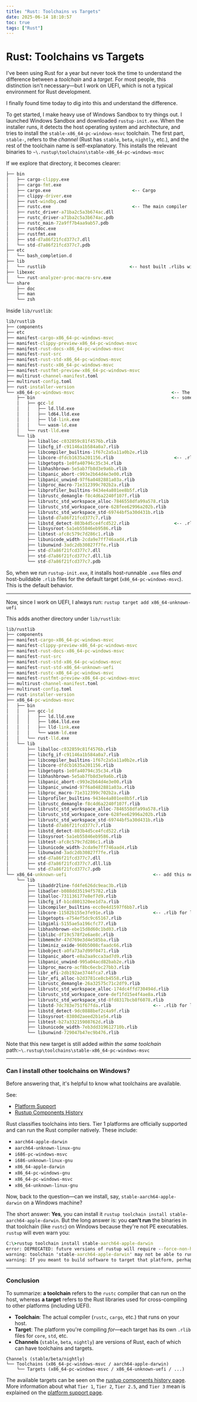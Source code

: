 ```yaml
---
title: "Rust: Toolchains vs Targets"
date: 2025-06-14 18:10:57
toc: true
tags: ["Rust"]
---
```


# Rust: Toolchains vs Targets

I've been using Rust for a year but never took the time to understand the
difference between a *toolchain* and a *target*. For most people, this
distinction isn't necessary—but I work on UEFI, which is not a typical
environment for Rust development.

I finally found time today to dig into this and understand the difference.

To get started, I make heavy use of Windows Sandbox to try things out. I
launched Windows Sandbox and downloaded `rustup-init.exe`. When the installer
runs, it detects the host operating system and architecture, and tries to
install the `stable-x86_64-pc-windows-msvc` toolchain. The first part,
`stable-`, refers to the *channel* (Rust has `stable`, `beta`, `nightly`, etc.),
and the rest of the toolchain name is self-explanatory. This installs the
relevant binaries to `~\.rustup\toolchains\stable-x86_64-pc-windows-msvc`

If we explore that directory, it becomes clearer:

```cmd
├── bin
│   ├── cargo-clippy.exe
│   ├── cargo-fmt.exe
│   ├── cargo.exe                               <-- Cargo
│   ├── clippy-driver.exe
│   ├── rust-windbg.cmd
│   ├── rustc.exe                               <-- The main compiler
│   ├── rustc_driver-a71ba2c5a3b674ac.dll
│   ├── rustc_driver-a71ba2c5a3b674ac.pdb
│   ├── rustc_main-72a9ff7b4aa9ab57.pdb
│   ├── rustdoc.exe
│   ├── rustfmt.exe
│   ├── std-d7a86f21fcd377c7.dll
│   └── std-d7a86f21fcd377c7.pdb
├── etc
│   └── bash_completion.d
├── lib
│   └── rustlib                                <-- host built .rlibs will go here
├── libexec
│   └── rust-analyzer-proc-macro-srv.exe
└── share
    ├── doc
    ├── man
    └── zsh
```
Inside `lib/rustlib`:

```cmd
lib/rustlib
├── components
├── etc
├── manifest-cargo-x86_64-pc-windows-msvc
├── manifest-clippy-preview-x86_64-pc-windows-msvc
├── manifest-rust-docs-x86_64-pc-windows-msvc
├── manifest-rust-src
├── manifest-rust-std-x86_64-pc-windows-msvc
├── manifest-rustc-x86_64-pc-windows-msvc
├── manifest-rustfmt-preview-x86_64-pc-windows-msvc
├── multirust-channel-manifest.toml
├── multirust-config.toml
├── rust-installer-version
└── x86_64-pc-windows-msvc                                     <-- The actual host target
    ├── bin                                                    <-- some more tools
    │   ├── gcc-ld
    │   │   ├── ld.lld.exe
    │   │   ├── ld64.lld.exe
    │   │   ├── lld-link.exe
    │   │   └── wasm-ld.exe
    │   └── rust-lld.exe
    └── lib
        ├── liballoc-c032859c81f4576b.rlib
        ├── libcfg_if-c91146a1b584a0a7.rlib
        ├── libcompiler_builtins-1f67c2a5a11a0b2e.rlib
        ├── libcore-dfdcb1635a201156.rlib                       <-- .rlib for lib core
        ├── libgetopts-1e0fa40794c35c34.rlib
        ├── libhashbrown-5e5ab7fb8d3e9a6b.rlib
        ├── libpanic_abort-c993e2b64d4e3e00.rlib
        ├── libpanic_unwind-97f6a0482881a03a.rlib
        ├── libproc_macro-71e312399c702b2a.rlib
        ├── libprofiler_builtins-9434e4a801ee8b5f.rlib
        ├── librustc_demangle-f8c4d6a2240f107f.rlib
        ├── librustc_std_workspace_alloc-7846558dfa99a578.rlib
        ├── librustc_std_workspace_core-628fee62996a202b.rlib
        ├── librustc_std_workspace_std-69744bf5a30d431b.rlib
        ├── libstd-d7a86f21fcd377c7.rlib
        ├── libstd_detect-803b4d5ce4fcd522.rlib                 <-- .rlib for lib std
        ├── libsysroot-5a1eb55846eb9586.rlib
        ├── libtest-afc8c579c7d286c1.rlib
        ├── libunicode_width-2cda9e7ff746aad4.rlib
        ├── libunwind-3adc2db30827f7fe.rlib
        ├── std-d7a86f21fcd377c7.dll
        ├── std-d7a86f21fcd377c7.dll.lib
        └── std-d7a86f21fcd377c7.pdb
```

So, when we run `rustup-init.exe`, it installs host-runnable `.exe` files *and*
host-buildable `.rlib` files for the default target (`x86_64-pc-windows-msvc`).
This is the default behavior.

---

Now, since I work on UEFI, I always run: `rustup target add x86_64-unknown-uefi`

This adds another directory under `lib/rustlib`:

```cmd
lib/rustlib
├── components
├── manifest-cargo-x86_64-pc-windows-msvc
├── manifest-clippy-preview-x86_64-pc-windows-msvc
├── manifest-rust-docs-x86_64-pc-windows-msvc
├── manifest-rust-src
├── manifest-rust-std-x86_64-pc-windows-msvc
├── manifest-rust-std-x86_64-unknown-uefi
├── manifest-rustc-x86_64-pc-windows-msvc
├── manifest-rustfmt-preview-x86_64-pc-windows-msvc
├── multirust-channel-manifest.toml
├── multirust-config.toml
├── rust-installer-version
├── x86_64-pc-windows-msvc
│   ├── bin
│   │   ├── gcc-ld
│   │   │   ├── ld.lld.exe
│   │   │   ├── ld64.lld.exe
│   │   │   ├── lld-link.exe
│   │   │   └── wasm-ld.exe
│   │   └── rust-lld.exe
│   └── lib
│       ├── liballoc-c032859c81f4576b.rlib
│       ├── libcfg_if-c91146a1b584a0a7.rlib
│       ├── libcompiler_builtins-1f67c2a5a11a0b2e.rlib
│       ├── libcore-dfdcb1635a201156.rlib
│       ├── libgetopts-1e0fa40794c35c34.rlib
│       ├── libhashbrown-5e5ab7fb8d3e9a6b.rlib
│       ├── libpanic_abort-c993e2b64d4e3e00.rlib
│       ├── libpanic_unwind-97f6a0482881a03a.rlib
│       ├── libproc_macro-71e312399c702b2a.rlib
│       ├── libprofiler_builtins-9434e4a801ee8b5f.rlib
│       ├── librustc_demangle-f8c4d6a2240f107f.rlib
│       ├── librustc_std_workspace_alloc-7846558dfa99a578.rlib
│       ├── librustc_std_workspace_core-628fee62996a202b.rlib
│       ├── librustc_std_workspace_std-69744bf5a30d431b.rlib
│       ├── libstd-d7a86f21fcd377c7.rlib
│       ├── libstd_detect-803b4d5ce4fcd522.rlib
│       ├── libsysroot-5a1eb55846eb9586.rlib
│       ├── libtest-afc8c579c7d286c1.rlib
│       ├── libunicode_width-2cda9e7ff746aad4.rlib
│       ├── libunwind-3adc2db30827f7fe.rlib
│       ├── std-d7a86f21fcd377c7.dll
│       ├── std-d7a86f21fcd377c7.dll.lib
│       └── std-d7a86f21fcd377c7.pdb
└── x86_64-unknown-uefi                                 <-- add this new target directory
    └── lib
        ├── libaddr2line-fd4fe626dc9eac3b.rlib
        ├── libadler-b088dd35194f5782.rlib
        ├── liballoc-731136177e8ef7d9.rlib
        ├── libcfg_if-b1cd801320ee1d7a.rlib
        ├── libcompiler_builtins-ecc0e4d1597f6bb7.rlib
        ├── libcore-11582b155e3fe91e.rlib               <-- .rlib for lib core for uefi target
        ├── libgetopts-e754ef5dc9c65167.rlib
        ├── libgimli-5155ae5a196cfc77.rlib
        ├── libhashbrown-ebe15d8d60c1bd03.rlib
        ├── liblibc-df19c578f2e6ae8c.rlib
        ├── libmemchr-47d769e3d4e585ba.rlib
        ├── libminiz_oxide-960b5008cfaadc66.rlib
        ├── libobject-a0fa73a7d99f0471.rlib
        ├── libpanic_abort-e8a2aa9cca3ad7d9.rlib
        ├── libpanic_unwind-995a04acd82bab2e.rlib
        ├── libproc_macro-acf8bc6ecbc27bb3.rlib
        ├── libr_efi-2db192ae3744fca7.rlib
        ├── libr_efi_alloc-b2d3781ce8cb4558.rlib
        ├── librustc_demangle-26a32575c71c2df9.rlib
        ├── librustc_std_workspace_alloc-174dc4ffd730494d.rlib
        ├── librustc_std_workspace_core-def1fd15e4f4ae8a.rlib
        ├── librustc_std_workspace_std-8fd8317bcb8f6078.rlib
        ├── libstd-7dc783e751f67fda.rlib                <-- .rlib for lib std for uefi target
        ├── libstd_detect-9dc0888bef2c4a9f.rlib
        ├── libsysroot-8380d2aeed2b1e54.rlib
        ├── libtest-b27a33215908762d.rlib
        ├── libunicode_width-7eb3dd319612710b.rlib
        └── libunwind-729047b47ec9b476.rlib
```

Note that this new target is still added *within the same toolchain* path:`~\.rustup\toolchains\stable-x86_64-pc-windows-msvc`


---

### Can I install other toolchains on Windows?

Before answering that, it's helpful to know what toolchains are available.

See:

* [Platform Support](https://doc.rust-lang.org/nightly/rustc/platform-support.html)
* [Rustup Components History](https://rust-lang.github.io/rustup-components-history/)

Rust classifies toolchains into tiers. Tier 1 platforms are officially supported and can run the Rust compiler natively. These include:

* `aarch64-apple-darwin`
* `aarch64-unknown-linux-gnu`
* `i686-pc-windows-msvc`
* `i686-unknown-linux-gnu`
* `x86_64-apple-darwin`
* `x86_64-pc-windows-gnu`
* `x86_64-pc-windows-msvc`
* `x86_64-unknown-linux-gnu`

Now, back to the question—can we install, say, `stable-aarch64-apple-darwin` on a Windows machine?

The short answer: **Yes**, you can install it `rustup toolchain install
stable-aarch64-apple-darwin`. But the long answer is: you **can't run** the
binaries in that toolchain (like `rustc`) on Windows because they're not PE
executables. `rustup` will even warn you:

```cmd
C:\>rustup toolchain install stable-aarch64-apple-darwin
error: DEPRECATED: future versions of rustup will require --force-non-host to install a non-host toolchain.
warning: toolchain 'stable-aarch64-apple-darwin' may not be able to run on this system.
warning: If you meant to build software to target that platform, perhaps try `rustup target add aarch64-apple-darwin` instead?
```

---

### Conclusion

To summarize: **a toolchain** refers to the `rustc` compiler that can run on the
host, whereas **a target** refers to the Rust libraries used for cross-compiling
to other platforms (including UEFI).

* **Toolchain**: The actual compiler (`rustc`, `cargo`, etc.) that runs on your host.
* **Target**: The platform you're compiling *for*—each target has its own `.rlib` files for `core`, `std`, etc.
* **Channels** (`stable`, `beta`, `nightly`) are versions of Rust, each of which can have toolchains and targets.

```
Channels (stable/beta/nightly)
└── Toolchains (x86_64-pc-windows-msvc / aarch64-apple-darwin)
    └── Targets (x86_64-pc-windows-msvc / x86_64-unknown-uefi / ...)
```

The available targets can be seen on the [rustup components history
page](https://rust-lang.github.io/rustup-components-history/). More information
about what `Tier 1`, `Tier 2`, `Tier 2.5`, and `Tier 3` mean is explained on the
[platform support
page](https://doc.rust-lang.org/nightly/rustc/platform-support.html).
